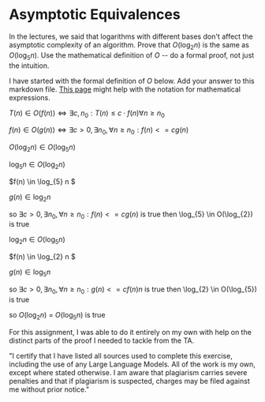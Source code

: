 # Asymptotic Equivalences

In the lectures, we said that logarithms with different bases don't affect the
asymptotic complexity of an algorithm. Prove that $O(\log_{2} n)$ is the same as
$O(\log_{5} n)$. Use the mathematical definition of $O$ -- do a formal proof,
not just the intuition.

I have started with the formal definition of $O$ below. Add your answer to this
markdown file. [This
page](https://docs.github.com/en/get-started/writing-on-github/working-with-advanced-formatting/writing-mathematical-expressions)
might help with the notation for mathematical expressions.

$T(n) \in O(f(n)) \iff \exists c, n_0: T(n) \leq c \cdot f(n) \forall n \geq n_0$

$f(n)\in O(g(n)) \iff \exists c>0, \exists n_0, \forall n\ge n_0: f(n) <= c g(n)$

$O(\log_{2} n) \in O(\log_{5} n)$

$\log_{5} n \in O(\log_{2} n)$

$f(n) \in \log_{5} n $

$g(n) \in \log_{2} n$

so $\exists c>0, \exists n_0, \forall n\ge n_0: f(n) <= c g(n)$ is true
then \log_{5} \in O(\log_{2}) is true

$\log_{2} n \in O(\log_{5} n)$

$f(n) \in \log_{2} n $

$g(n) \in \log_{5} n$

so $\exists c>0, \exists n_0, \forall n\ge n_0: g(n) <= c f(n)n$ is true
then \log_{2} \in O(\log_{5}) is true

so $O(\log_{2} n)$ = $O(\log_{5} n)$ is true

For this assignment, I was able to do it entirely on my own with help on the distinct parts of the proof I needed to tackle from the TA.

"I certify that I have listed all sources used to complete this exercise, including the use of any Large Language Models. All of the work is my own, except where stated otherwise. I am aware that plagiarism carries severe penalties and that if plagiarism is suspected, charges may be filed against me without prior notice."


